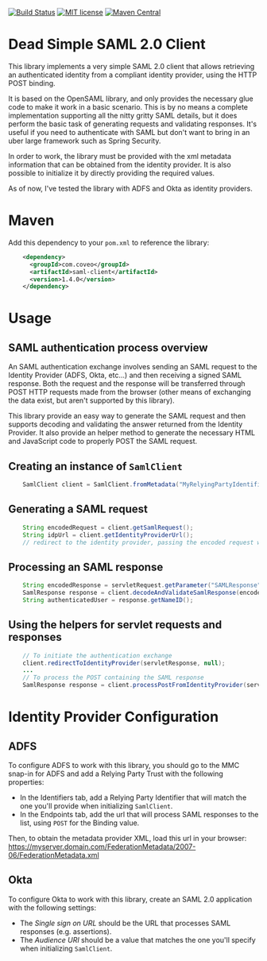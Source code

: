 [![Build Status](https://travis-ci.org/coveo/saml-client.svg?branch=master)](https://travis-ci.org/coveo/saml-client)
[![MIT license](http://img.shields.io/badge/license-MIT-brightgreen.svg)](https://github.com/coveo/saml-client/blob/master/LICENSE)
[![Maven Central](https://maven-badges.herokuapp.com/maven-central/com.coveo/saml-client/badge.svg)](https://maven-badges.herokuapp.com/maven-central/com.coveo/saml-client)

# Dead Simple SAML 2.0 Client

This library implements a very simple SAML 2.0 client that allows retrieving an authenticated identity from a compliant identity provider, using the HTTP POST binding.

It is based on the OpenSAML library, and only provides the necessary glue code to make it work in a basic scenario. This is by no means a complete implementation supporting all the nitty gritty SAML details, but it does perform the basic task of generating requests and validating responses. It's useful if you need to authenticate with SAML but don't want to bring in an uber large framework such as Spring Security.

In order to work, the library must be provided with the xml metadata information that can be obtained from the identity provider. It is also possible to initialize it by directly providing the required values.

As of now, I've tested the library with ADFS and Okta as identity providers.

# Maven

Add this dependency to your `pom.xml` to reference the library:

```xml
    <dependency>
      <groupId>com.coveo</groupId>
      <artifactId>saml-client</artifactId>
      <version>1.4.0</version>
    </dependency>
```

# Usage

## SAML authentication process overview

An SAML authentication exchange involves sending an SAML request to the Identity Provider (ADFS, Okta, etc...) and then receiving a signed SAML response. Both the request and the response will be transferred through POST HTTP requests made from the browser (other means of exchanging the data exist, but aren't supported by this library).

This library provide an easy way to generate the SAML request and then supports decoding and validating the answer returned from the Identity Provider. It also provide an helper method to generate the necessary HTML and JavaScript code to properly POST the SAML request.

## Creating an instance of `SamlClient`

```java
    SamlClient client = SamlClient.fromMetadata("MyRelyingPartyIdentifier", "http://some/url/that/processes/assertions", "<your.IDP.metadata.xml>");
```

## Generating a SAML request

```java
    String encodedRequest = client.getSamlRequest();
    String idpUrl = client.getIdentityProviderUrl();
    // redirect to the identity provider, passing the encoded request with the SAMLRequest form parameter.
```

## Processing an SAML response

```java
    String encodedResponse = servletRequest.getParameter("SAMLResponse");
    SamlResponse response = client.decodeAndValidateSamlResponse(encodedResponse);
    String authenticatedUser = response.getNameID();
```

## Using the helpers for servlet requests and responses

```java
    // To initiate the authentication exchange
    client.redirectToIdentityProvider(servletResponse, null);
    ...
    // To process the POST containing the SAML response
    SamlResponse response = client.processPostFromIdentityProvider(servletRequest);
```

# Identity Provider Configuration

## ADFS

To configure ADFS to work with this library, you should go to the MMC snap-in for ADFS and add a Relying Party Trust with the following properties:

* In the Identifiers tab, add a Relying Party Identifier that will match the one you'll provide when initializing `SamlClient`.
* In the Endpoints tab, add the url that will process SAML responses to the list, using `POST` for the Binding value.

Then, to obtain the metadata provider XML, load this url in your browser: https://myserver.domain.com/FederationMetadata/2007-06/FederationMetadata.xml

## Okta

To configure Okta to work with this library, create an SAML 2.0 application with the following settings:

* The *Single sign on URL* should be the URL that processes SAML responses (e.g. assertions).
* The *Audience URI* should be a value that matches the one you'll specify when initializing `SamlClient`.
